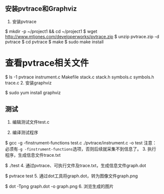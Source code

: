 ## 安装pvtrace和Graphviz
1. 安装pvtrace

$ mkdir -p ~/project1 && cd ~/project1
$ wget http://www.mtjones.com/developerworks/pvtrace.zip
$ unzip pvtrace.zip -d pvtrace
$ cd pvtrace
$ make
$ sudo make install
# 查看pvtrace相关文件
$ ls -1 pvtrace
instrument.c
Makefile
stack.c
stack.h
symbols.c
symbols.h
trace.c
2. 安装graphviz

$ sudo yum install graphviz


## 测试

1. 编辑测试文件test.c

2. 编译测试程序

$ gcc -g -finstrument-functions test.c ./pvtrace/instrument.c -o test
注意： 必须有`-g -finstrument-functions`选项，否则后续就采集不到信息了。
3. 执行程序，生成信息文件trace.txt

$ ./test
4. 通过pvtrace、可执行文件及trace.txt，生成信息文件graph.dot

$ pvtrace test
5. 通过dot工具将graph.dot，转为图像文件graph.png

$ dot -Tpng graph.dot -o graph.png
6. 浏览生成的图片
